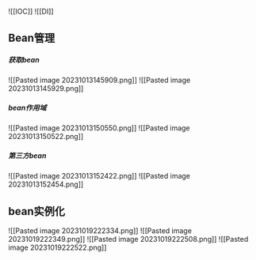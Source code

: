 ![[IOC]]
![[DI]]


## Bean管理
##### 获取bean
![[Pasted image 20231013145909.png]]
![[Pasted image 20231013145929.png]]

##### bean作用域
![[Pasted image 20231013150550.png]]
![[Pasted image 20231013150522.png]]

##### 第三方bean
![[Pasted image 20231013152422.png]]
![[Pasted image 20231013152454.png]]

## bean实例化
![[Pasted image 20231019222334.png]]
![[Pasted image 20231019222349.png]]
![[Pasted image 20231019222508.png]]
![[Pasted image 20231019222522.png]]
